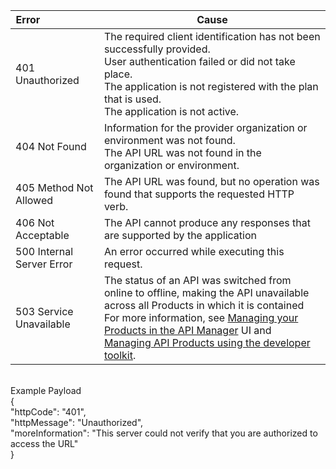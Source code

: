 |Error &nbsp; &nbsp; &nbsp; &nbsp; &nbsp; &nbsp;  &nbsp; &nbsp; &nbsp; &nbsp;| Cause|
|-------------------------|----------|
|401 Unauthorized|The required client identification has not been successfully provided.<br/>User authentication failed or did not take place. <br/> The application is not registered with the plan that is used.<br/> The application is not active.|
|404 Not Found|Information for the provider organization or environment was not found.<br/> The API URL was not found in the organization or environment.|
|405 Method Not Allowed|The API URL was found, but no operation was found that supports the requested HTTP verb.|
|406 Not Acceptable |The API cannot produce any responses that are supported by the application|
|500 Internal Server Error |An error occurred while executing this request.|
|503 Service Unavailable |The status of an API was switched from online to offline, making the API unavailable across all Products in which it is contained<br/>For more information, see [Managing your Products in the API Manager](https://www.ibm.com/support/knowledgecenter/SSFS6T/com.ibm.apic.apionprem.doc/task_product_management.html) UI and [ Managing API Products using the developer toolkit](https://www.ibm.com/support/knowledgecenter/SSFS6T/com.ibm.apic.toolkit.doc/capim-toolkit-cli-manage-products.html).|

<br/>
Example Payload<br/>
{<br/>
"httpCode": "401",<br/>
"httpMessage": "Unauthorized",<br/>
"moreInformation": "This server could not verify that you are authorized to access the URL"<br/>
}<br/>
